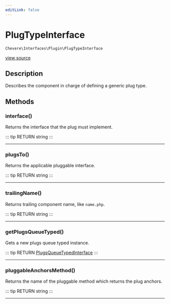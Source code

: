 ```yaml
---
editLink: false
---
```


# PlugTypeInterface

`Chevere\Interfaces\Plugin\PlugTypeInterface`

[view source](https://github.com/chevere/chevere/blob/master/interfaces/Plugin/PlugTypeInterface.php)

## Description

Describes the component in charge of defining a generic plug type.

## Methods

### interface()

Returns the interface that the plug must implement.

::: tip RETURN
string
:::

---

### plugsTo()

Returns the applicable pluggable interface.

::: tip RETURN
string
:::

---

### trailingName()

Returns trailing component name, like `name.php`.

::: tip RETURN
string
:::

---

### getPlugsQueueTyped()

Gets a new plugs queue typed instance.

::: tip RETURN
[PlugsQueueTypedInterface](./PlugsQueueTypedInterface.md)
:::

---

### pluggableAnchorsMethod()

Returns the name of the pluggable method which returns the plug anchors.

::: tip RETURN
string
:::

---
